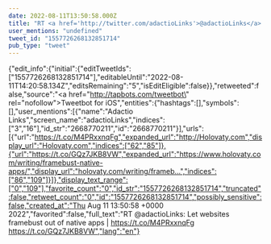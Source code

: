 ```yaml
---
date: 2022-08-11T13:50:58.000Z
title: "RT <a href='http://twitter.com/adactioLinks'>@adactioLinks</a>: Let websites framebust out of native apps | https://t.co/M4PRxxnqFg https://t.co/GQz7JKB8VW″"
user_mentions: "undefined"
tweet_id: "1557726268132851714"
pub_type: "tweet"
---
```

{"edit_info":{"initial":{"editTweetIds":["1557726268132851714"],"editableUntil":"2022-08-11T14:20:58.134Z","editsRemaining":"5","isEditEligible":false}},"retweeted":false,"source":"<a href=\"http://tapbots.com/tweetbot\" rel=\"nofollow\">Tweetbot for iΟS</a>","entities":{"hashtags":[],"symbols":[],"user_mentions":[{"name":"Adactio Links","screen_name":"adactioLinks","indices":["3","16"],"id_str":"2668770211","id":"2668770211"}],"urls":[{"url":"https://t.co/M4PRxxnqFg","expanded_url":"http://Holovaty.com","display_url":"Holovaty.com","indices":["62","85"]},{"url":"https://t.co/GQz7JKB8VW","expanded_url":"https://www.holovaty.com/writing/framebust-native-apps/","display_url":"holovaty.com/writing/frameb…","indices":["86","109"]}]},"display_text_range":["0","109"],"favorite_count":"0","id_str":"1557726268132851714","truncated":false,"retweet_count":"0","id":"1557726268132851714","possibly_sensitive":false,"created_at":"Thu Aug 11 13:50:58 +0000 2022","favorited":false,"full_text":"RT @adactioLinks: Let websites framebust out of native apps | https://t.co/M4PRxxnqFg https://t.co/GQz7JKB8VW","lang":"en"}
